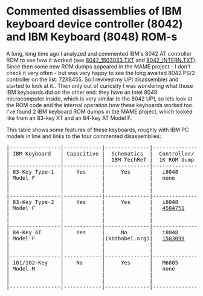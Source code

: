 # Commented disassemblies of IBM keyboard device controller (8042) and IBM Keyboard (8048) ROM-s

A long, long time ago I analyzed and commented IBM's 8042 AT controller ROM to see how it worked (see [8042_1503033.TXT](8042_1503033.TXT) and [8042_INTERN.TXT](8042_INTERN.TXT)). Since then some new ROM dumps appeared in the MAME project - I don't check it very often - but was very happy to see the long awaited 8042 PS/2 controller on the list: 72X8455. So I revived my UPI disassembler and started to look at it.. Then only out of curiosity I was wondering what those IBM keyboards did on the other end: they have an Intel 8048 microcomputer inside, which is very similar to the 8042 UPI, so lets look at the ROM code and the internal operation how these keyboards worked too. I've found 2 IBM keyboard ROM dumps in the MAME project, which looked like from an 83-key XT and an 84-key AT Model F. 

This table shows some features of these keyboards, roughly with IBM PC models in line and links to the four commented disassemblies: 

<pre>
|----------------|------------|--------------|--------------|--------------|----------------|-----------------|
| IBM Keyboard   | Capacitive |  Schematics  |  Controller/ |    SENSE     |  Keyboard      |  PC Controller/ |
|                |            |  IBM TechRef |  1K ROM dump |   AMPLIFIER  |  Matrix =   N  |  2K ROM dump    |
|----------------|------------|--------------|--------------|--------------|----------------|-----------------|
| 83-Key Type-1  |    Yes     |     Yes      |   i8048      |   4-sense    |  24 x 4 =  96  |    BIOS+LS322   |
| Model F        |            |              |   none       |   5119699    |                |    N/A          |
|                |            |              |              |   IBM 14     |                |                 |
|                |            |              |              |              |                |  IBM PC 1981    |
|----------------|------------|--------------|--------------|--------------|----------------|-----------------|
| 83-Key Type-2  |    Yes     |     Yes      |   i8048      |   8-sense    |  12 x 8 =  96  |    BIOS+LS322   |
| Model F        |            |              |   <a href="8048_XT_INTERN.TEXT">4584751</a>    |   8273565    |                |    N/A          |
|                |            |              |              |   IBM 9314   |                |                 |
|                |            |              |              |              |                |  IBM PC/XT 1983 |
|----------------|------------|--------------|--------------|--------------|----------------|-----------------|
| 84-Key AT      |    Yes     |     No       |   i8048      |   8-sense    |  16 x 8 = 128  |    i8042 AT     |
| Model F        |            |(kbdbabel.org)|   <a href="8048_AT_INTERN.TEXT">1503099</a>    |   6014810    |                |    <a href="8042_1503033.TXT">1503033</a>      |
|                |            |              |              |   IBM 9314   |                |                 |
|                |            |              |              |              |                |  IBM PC/AT 1984 |
|----------------|------------|--------------|--------------|--------------|----------------|-----------------|
| 101/102-Key    |    No      |     Yes      |   M6805      |   N/A        |  16 x 8 = 128  |    i8042 PS/2   |
| Model M        |            |              |   none       |              |                |    <a href="8042_PS2_INTERN.TEXT">72X8455</a>      |
|                |            |              |              |              |                |                 |
|                |            |              |              |              |                |   IBM PS/2 1987 |
|----------------|------------|--------------|--------------|--------------|----------------|-----------------|
</pre>


